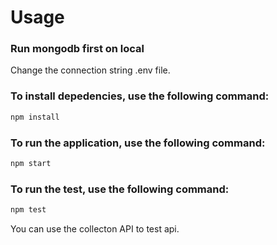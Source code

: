 # Usage

### Run mongodb first on local

Change the connection string .env file.

### To install depedencies, use the following command:
``` bash
npm install
```

### To run the application, use the following command:
```bash
npm start
```

### To run the test, use the following command:
```bash
npm test
```

You can use the collecton API to test api.